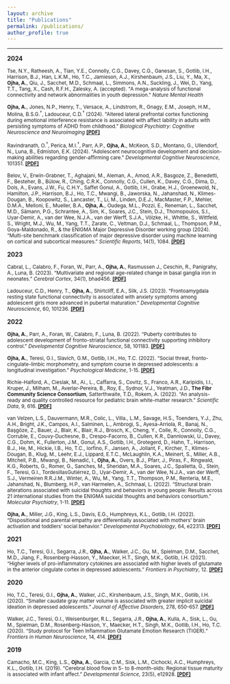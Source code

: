```yaml
---
layout: archive
title: "Publications"
permalink: /publications/
author_profile: true
---
```


 --- 

<b>2024</b>

<sub>Tse, N.Y., Ratheesh, A., Tian, Y.E., Connolly, C.G., Davey, C.G., Ganesan, S., Gotlib, I.H., Harrison, B.J., Han, L.K.M., Ho, T.C., Jamieson, A.J., Kirshenbaum, J.S., Liu, Y., Ma, X., <b>Ojha, A.</b>, Qiu, J., Sacchet, M.D., Schmaal, L., Simmons, A.N., Suckling, J., Wei, D., Yang, T.T., Tang, X., Cash, R.F.H., Zalesky, A. (accepted). "A mega-analysis of functional connectivity and network abnormalities in youth depression." *Nature Mental Health* <sub>

<sub><b>Ojha, A.</b>, Jones, N.P., Henry, T., Versace, A., Lindstrom, R., Gnagy, E.M., Joseph, H.M., Molina, B.S.G.<sup>†</sup>, Ladouceur, C.D.<sup>†</sup> (2024). "Altered lateral prefrontal cortex functioning during emotional interference resistance is associated with affect lability in adults with persisting symptoms of ADHD from childhood." *Biological Psychiatry: Cognitive Neuroscience and Neuroimaging* [<b>[PDF]</b>](https://amarojha.github.io/_pages/2024bpcnni.pdf) <sub>

<sub>Ravindranath, O.<sup>†</sup>, Perica, M.I.<sup>†</sup>, Parr, A.P., <b>Ojha, A.</b>, McKeon, S.D., Montano, G., Ullendorf, N., Luna, B., Edmiston, E.K. (2024). "Adolescent neurocognitive development and decision-making abilities regarding gender-affirming care." *Developmental Cognitive Neuroscience*, 101351. [<b>[PDF]</b>](https://amarojha.github.io/_pages/2024dcn.pdf) <sub>

<sub>Belov, V., Erwin-Grabner, T., Aghajani, M., Aleman, A., Amod, A.R., Basgoze, Z., Benedetti, F., Besteher, B., Bülow, R., Ching, C.R.K., Connolly, C.G., Cullen, K., Davey, C.G., Dima, D., Dols, A., Evans, J.W., Fu, C.H.Y., Saffet Gonul, A., Gotlib, I.H., Grabe, H.J., Groenewold, N., Hamilton, J.P., Harrison, B.J., Ho, T.C., Mwangi, B., Jaworska, N., Jahanshad, N., Klimes-Dougan, B., Koopowitz, S., Lancaster, T., Li, M., Linden, D.E.J., MacMaster, F.P., Mehler, D.M.A., Melloni, E., Mueller, B.A., <b>Ojha, A.</b>, Oudega, M.L., Pozzi, E., Reneman, L., Sacchet, M.D., Sämann, P.G., Schrantee, A., Sim, K., Soares, J.C., Stein, D.J., Thomopoulos, S.I., Uyar-Demir, A., van der Wee, N.J.A., van der Werff, S.J.A., Völzke, H., Whittle, S., Wittfeld, S., Wright, M.J., Wu, M., Yang, T.T., Zarate, C., Veltman, D.J., Schmaal, L., Thompson, P.M., Goya-Maldonado, R., & the ENIGMA Major Depressive Disorder working group (2024). “Multi-site benchmark classification of major depressive disorder using machine learning on cortical and subcortical measures.” *Scientific Reports*, 14(1), 1084. [<b>[PDF]</b>](https://amarojha.github.io/_pages/2024scirep.pdf) </sub>

<b>2023</b>

<sub>Cabral, L., Calabro, F., Foran, W., Parr, A., <b>Ojha, A.</b>, Rasmussen J., Ceschin, R., Panigrahy, A., Luna, B. (2023). “Multivariate and regional age-related change in basal ganglia iron in neonates.” *Cerebral Cortex*, 34(1), bhad456. [<b>[PDF]</b>](https://amarojha.github.io/_pages/2023cercor.pdf) </sub>

<sub>Ladouceur, C.D., Henry, T., <b>Ojha, A.</b>, Shirtcliff, E.A., Silk, J.S. (2023). “Frontoamygdala resting state functional connectivity is associated with anxiety symptoms among adolescent girls more advanced in pubertal maturation.” *Developmental Cognitive Neuroscience*, 60, 101236. [<b>[PDF]</b>](https://amarojha.github.io/_pages/2023dcn.pdf) </sub>

<b>2022</b>

<sub><b>Ojha, A.</b>, Parr, A., Foran, W., Calabro, F., Luna, B. (2022). “Puberty contributes to adolescent development of fronto-striatal functional connectivity supporting inhibitory control." *Developmental Cognitive Neuroscience*, 58, 101183. [<b>[PDF]</b>](https://amarojha.github.io/_pages/2022dcn.pdf) </sub>

<sub><b>Ojha, A.</b>, Teresi, G.I., Slavich, G.M., Gotlib, I.H., Ho, T.C. (2022). “Social threat, fronto-cingulate-limbic morphometry, and symptom course in depressed adolescents: a longitudinal investigation.” *Psychological Medicine*, 1-15. [<b>[PDF]</b>](https://amarojha.github.io/_pages/2022psm.pdf) </sub>

<sub>Richie-Halford, A., Cieslak, M., Ai., L., Caffarra, S., Covitz, S., Franco, A.R., Karipidis, I.I., Kruper, J., Milham, M., Averlar-Pereira, B., Roy, E., Sydnor, V.J., Yeatman, J.D., <b>The Fibr Community Science Consortium</b>, Satterthwaite, T.D., Rokem, A. (2022). “An analysis-ready and quality controlled resource for pediatric brain white-matter research.” *Scientific Data*, 9, 616. [<b>[PDF]</b>](https://amarojha.github.io/_pages/2022scidata.pdf) </sub>

<sub>van Velzen, L.S., Dauvermann, M.R., Colic, L., Villa., L.M., Savage, H.S., Toenders, Y.J., Zhu, A.H., Bright, J.K., Campos, A.I., Salminen, L., Ambrogi, S., Ayesa-Arriola, R., Banaj, N., Başgöze, Z., Bauer, J., Blair, K., Blair, R.J., Brosch, K., Cheng, Y., Colle, R., Connolly, C.G., Corruble, E., Couvy-Duchesne, B., Crespo-Facorro, B., Cullen, K.R., Dannlowski, U., Davey, C.G., Dohm, K., Fullerton, J.M., Gonul, A.S., Gotlib, I.H., Grotegerd, D., Hahn, T., Harrison, B.J., He, M., Hickie, I.B., Ho, T.C., Iorfino, F., Jansen, A., Jollant, F., Kircher, T., Klimes-Dougan, B., Klug, M., Leehr, E.J., Lippard, E.T.C., McLaughlin, K.A., Meinert, S., Miller, A.B., Mitchell, P.B., Mwangi, B., Nenadić, I., <b>Ojha, A.</b>, Overs, B.J., Pfarr, J., Piras, F., Ringwald, K.G., Roberts, G., Romer, G., Sanches, M., Sheridan, M.A., Soares, J.C., Spalletta, G., Stein, F., Teresi, G.I., TordesillasGutiérrez, D., Uyar-Demir, A., van der Wee, N.J.A., van der Werff, S.J., Vermeiren R.R.J.M., Winter, A., Wu, M., Yang, T.T., Thompson, P.M., Renteria, M.E., Jahanshad, N., Blumberg, H.P., van Harmelen, A., Schmaal, L. (2022). “Structural brain alterations associated with suicidal thoughts and behaviors in young people: Results across 21 international studies from the ENIGMA suicidal thoughts and behaviors consortium.” *Molecular Psychiatry*, 1-11. [<b>[PDF]</b>](https://amarojha.github.io/_pages/2022molpsy.pdf) </sub>

<sub><b>Ojha, A.</b>, Miller, J.G., King, L.S., Davis, E.G., Humphreys, K.L., Gotlib, I.H. (2022). “Dispositional and parental empathy are differentially associated with mothers’ brain activation and toddlers’ social behavior.” *Developmental Psychobiology*, 64, e22313. [<b>[PDF]</b>](https://amarojha.github.io/_pages/2022devpsybio.pdf) </sub>

<b>2021</b>

<sub>Ho, T.C., Teresi, G.I., Segarra, J.R., <b>Ojha, A.</b>, Walker, J.C., Gu, M., Spielman, D.M., Sacchet, M.D., Jiang, F., Rosenberg-Hasson, Y., Maecker, H.T., Singh, M.K., Gotlib, I.H. (2021). “Higher levels of pro-inflammatory cytokines are associated with higher levels of glutamate in the anterior cingulate cortex in depressed adolescents.” *Frontiers in Psychiatry*, 12. [<b>[PDF]</b>](https://amarojha.github.io/_pages/2021fip.pdf) </sub>

<b>2020</b>

<sub>Ho, T.C., Teresi, G.I., <b>Ojha, A.</b>, Walker, J.C., Kirshenbaum, J.S., Singh, M.K., Gotlib, I.H. (2020). “Smaller caudate gray matter volume is associated with greater implicit suicidal ideation in depressed adolescents.” *Journal of Affective Disorders*, 278, 650-657. [<b>[PDF]</b>](https://amarojha.github.io/_pages/2021jad.pdf) </sub>

<sub>Walker, J.C., Teresi, G.I., Weisenburger, R.L., Segarra, J.R., <b>Ojha, A.</b>, Kulla, A., Sisk, L., Gu, M., Spielman, D.M., Rosenberg-Hasson, Y., Maecker, H.T., Singh, M.K., Gotlib, I.H., Ho, T.C. (2020). “Study protocol for Teen Inflammation Glutamate Emotion Research (TIGER).” *Frontiers in Human Neuroscience*, 14, 414. [<b>[PDF]</b>](https://amarojha.github.io/_pages/2020fhn.pdf) </sub>

<b>2019</b>

<sub>Camacho, M.C., King, L.S., <b>Ojha, A.</b>, Garcia, C.M., Sisk, L.M., Cichocki, A.C., Humphreys, K.L., Gotlib, I.H. (2019). “Cerebral blood flow in 5- to 8-month-olds: Regional tissue maturity is associated with infant affect.” *Developmental Science*, 23(5), e12928. [<b>[PDF]</b>](https://amarojha.github.io/_pages/2019devsci.pdf) </sub>

